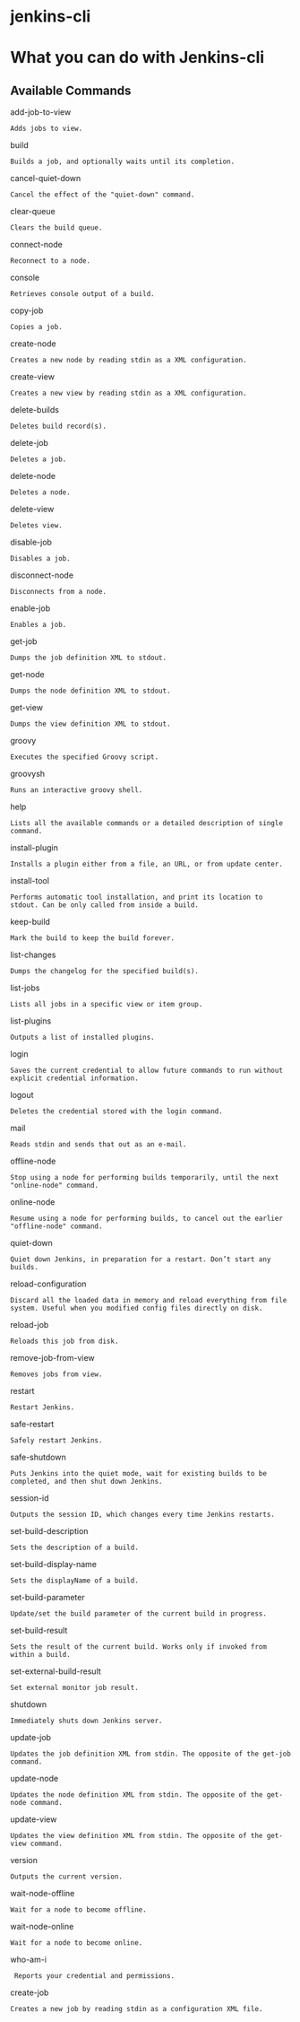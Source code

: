 jenkins-cli
===========
What you can do with Jenkins-cli
================================


Available Commands
------------------

add-job-to-view

	Adds jobs to view.
	
build

	Builds a job, and optionally waits until its completion.
	
cancel-quiet-down

	Cancel the effect of the "quiet-down" command.
	
clear-queue

	Clears the build queue.
	
connect-node

	Reconnect to a node.
	
console

	Retrieves console output of a build.

copy-job

	Copies a job.


create-node

	Creates a new node by reading stdin as a XML configuration.
	
create-view

	Creates a new view by reading stdin as a XML configuration.
	
delete-builds

	Deletes build record(s).
	
delete-job

	Deletes a job.
	
delete-node

	Deletes a node.
	
delete-view

	Deletes view.
	
disable-job

	Disables a job.
	
disconnect-node

	Disconnects from a node.
	
enable-job

	Enables a job.
	
get-job

	Dumps the job definition XML to stdout.
	
get-node

	Dumps the node definition XML to stdout.
	
get-view

	Dumps the view definition XML to stdout.
	
groovy

	Executes the specified Groovy script.
	
groovysh

	Runs an interactive groovy shell.
	
help

	Lists all the available commands or a detailed description of single command.
	
install-plugin

	Installs a plugin either from a file, an URL, or from update center.
	
install-tool

	Performs automatic tool installation, and print its location to stdout. Can be only called from inside a build.
	
keep-build

	Mark the build to keep the build forever.
	
list-changes

	Dumps the changelog for the specified build(s).
	
list-jobs

	Lists all jobs in a specific view or item group.
	
list-plugins

	Outputs a list of installed plugins.
	
login

	Saves the current credential to allow future commands to run without explicit credential information.
	
logout

	Deletes the credential stored with the login command.
	
mail

	Reads stdin and sends that out as an e-mail.
	
offline-node

	Stop using a node for performing builds temporarily, until the next "online-node" command.
	
online-node

	Resume using a node for performing builds, to cancel out the earlier "offline-node" command.
	
quiet-down

	Quiet down Jenkins, in preparation for a restart. Don’t start any builds.
	
reload-configuration

	Discard all the loaded data in memory and reload everything from file system. Useful when you modified config files directly on disk.
	
reload-job

	Reloads this job from disk.
	
remove-job-from-view

	Removes jobs from view.
	
restart

	Restart Jenkins.
	
safe-restart

	Safely restart Jenkins.
	
safe-shutdown

	Puts Jenkins into the quiet mode, wait for existing builds to be completed, and then shut down Jenkins.
	
session-id

	Outputs the session ID, which changes every time Jenkins restarts.
	
set-build-description

	Sets the description of a build.
	
set-build-display-name

	Sets the displayName of a build.
	
set-build-parameter

	Update/set the build parameter of the current build in progress.
	
set-build-result

	Sets the result of the current build. Works only if invoked from within a build.
	
set-external-build-result

	Set external monitor job result.
	
shutdown

	Immediately shuts down Jenkins server.
	
update-job

	Updates the job definition XML from stdin. The opposite of the get-job command.
	
update-node

	Updates the node definition XML from stdin. The opposite of the get-node command.
	
update-view

	Updates the view definition XML from stdin. The opposite of the get-view command.
	
version

	Outputs the current version.
	
wait-node-offline

	Wait for a node to become offline.
	
wait-node-online

	Wait for a node to become online.
	
who-am-i	

     Reports your credential and permissions.

create-job

	Creates a new job by reading stdin as a configuration XML file.

	


